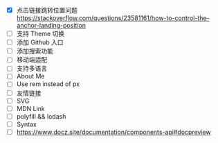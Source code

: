 - [x] 点击链接跳转位置问题 https://stackoverflow.com/questions/23581161/how-to-control-the-anchor-landing-position
- [ ] 支持 Theme 切换
- [ ] 添加 Github 入口
- [ ] 添加搜索功能
- [ ] 移动端适配
- [ ] 支持多语言
- [ ] About Me
- [ ] Use rem instead of px
- [ ] 友情链接
- [ ] SVG
- [ ] MDN Link
- [ ] polyfill && lodash
- [ ] Syntax
- [ ] https://www.docz.site/documentation/components-api#docpreview
